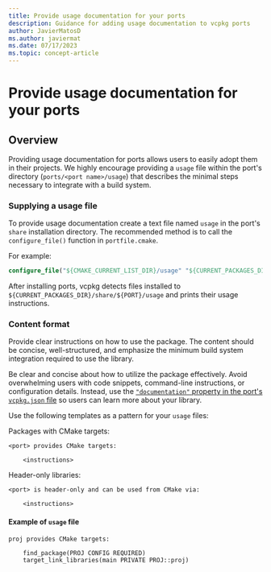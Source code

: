 ```yaml
---
title: Provide usage documentation for your ports
description: Guidance for adding usage documentation to vcpkg ports
author: JavierMatosD
ms.author: javiermat
ms.date: 07/17/2023
ms.topic: concept-article
---
```

# Provide usage documentation for your ports

## Overview

Providing usage documentation for ports allows users to easily adopt them in their
projects. We highly encourage providing a `usage` file within the port's directory (`ports/<port
name>/usage`) that describes the minimal steps necessary to integrate with a build system.

### Supplying a usage file

To provide usage documentation create a text file named `usage` in the port's `share`
installation directory. The recommended method is to call the `configure_file()` function in
`portfile.cmake`.

For example:

```cmake
configure_file("${CMAKE_CURRENT_LIST_DIR}/usage" "${CURRENT_PACKAGES_DIR}/share/${PORT}/usage" COPYONLY)
```

After installing ports, vcpkg detects files installed to `${CURRENT_PACKAGES_DIR}/share/${PORT}/usage` and prints their usage instructions.

### Content format

Provide clear instructions on how to use the package. The content should be concise, well-structured, and emphasize the minimum build system integration required to use the library.

Be clear and concise about how to utilize the package effectively. Avoid overwhelming users with code snippets, command-line instructions, or configuration details. Instead, use the [`"documentation"` property in the port's `vcpkg.json` file](../users/manifests.md) so users can learn more about your library.

Use the following templates as a pattern for your `usage` files:

Packages with CMake targets:

```text
<port> provides CMake targets:

    <instructions>
```

Header-only libraries:

```text
<port> is header-only and can be used from CMake via:

    <instructions>
```

#### Example of `usage` file

```text
proj provides CMake targets:

    find_package(PROJ CONFIG REQUIRED)
    target_link_libraries(main PRIVATE PROJ::proj)
```
